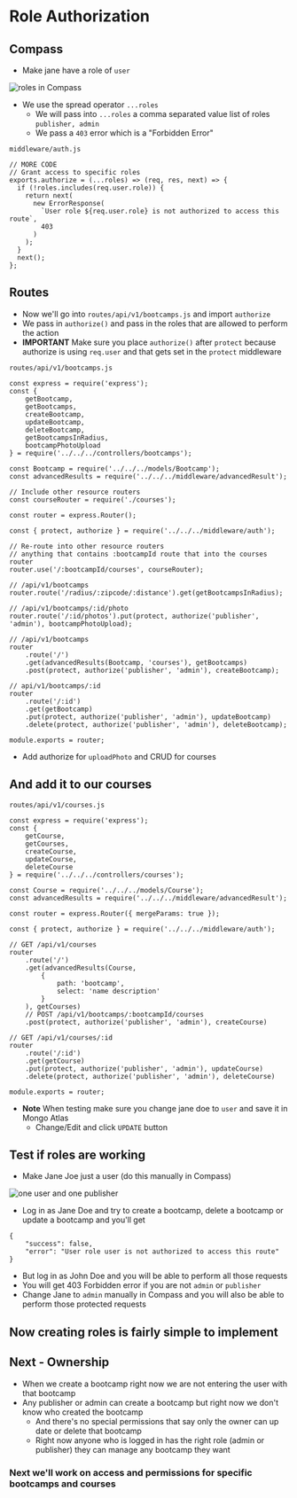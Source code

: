 # Role Authorization
## Compass
* Make jane have a role of `user`

![roles in Compass](https://i.imgur.com/UEAGrGp.png)

* We use the spread operator `...roles`
    - We will pass into `...roles` a comma separated value list of roles `publisher, admin`
    - We pass a `403` error which is a "Forbidden Error"

`middleware/auth.js`

```
// MORE CODE
// Grant access to specific roles
exports.authorize = (...roles) => (req, res, next) => {
  if (!roles.includes(req.user.role)) {
    return next(
      new ErrorResponse(
        `User role ${req.user.role} is not authorized to access this route`,
        403
      )
    );
  }
  next(); 
};
```

## Routes
* Now we'll go into `routes/api/v1/bootcamps.js` and import `authorize`
* We pass in `authorize()` and pass in the roles that are allowed to perform the action
* **IMPORTANT** Make sure you place `authorize()` after `protect` because authorize is using `req.user` and that gets set in the `protect` middleware

`routes/api/v1/bootcamps.js`

```
const express = require('express');
const {
    getBootcamp,
    getBootcamps,
    createBootcamp,
    updateBootcamp,
    deleteBootcamp,
    getBootcampsInRadius,
    bootcampPhotoUpload
} = require('../../../controllers/bootcamps');

const Bootcamp = require('../../../models/Bootcamp');
const advancedResults = require('../../../middleware/advancedResult');

// Include other resource routers
const courseRouter = require('./courses');

const router = express.Router();

const { protect, authorize } = require('../../../middleware/auth');

// Re-route into other resource routers
// anything that contains :bootcampId route that into the courses router
router.use('/:bootcampId/courses', courseRouter);

// /api/v1/bootcamps
router.route('/radius/:zipcode/:distance').get(getBootcampsInRadius);

// /api/v1/bootcamps/:id/photo
router.route('/:id/photos').put(protect, authorize('publisher', 'admin'), bootcampPhotoUpload);

// /api/v1/bootcamps
router
    .route('/')
    .get(advancedResults(Bootcamp, 'courses'), getBootcamps)
    .post(protect, authorize('publisher', 'admin'), createBootcamp);

// api/v1/bootcamps/:id
router
    .route('/:id')
    .get(getBootcamp)
    .put(protect, authorize('publisher', 'admin'), updateBootcamp)
    .delete(protect, authorize('publisher', 'admin'), deleteBootcamp);

module.exports = router;
```

* Add authorize for `uploadPhoto` and CRUD for courses

## And add it to our courses
`routes/api/v1/courses.js`

```
const express = require('express');
const {
    getCourse,
    getCourses,
    createCourse,
    updateCourse,
    deleteCourse
} = require('../../../controllers/courses');

const Course = require('../../../models/Course');
const advancedResults = require('../../../middleware/advancedResult');

const router = express.Router({ mergeParams: true });

const { protect, authorize } = require('../../../middleware/auth');

// GET /api/v1/courses
router
    .route('/')
    .get(advancedResults(Course,
        {
            path: 'bootcamp',
            select: 'name description'
        }
    ), getCourses)
    // POST /api/v1/bootcamps/:bootcampId/courses
    .post(protect, authorize('publisher', 'admin'), createCourse)

// GET /api/v1/courses/:id
router
    .route('/:id')
    .get(getCourse)
    .put(protect, authorize('publisher', 'admin'), updateCourse)
    .delete(protect, authorize('publisher', 'admin'), deleteCourse)

module.exports = router;
```

* **Note** When testing make sure you change jane doe to `user` and save it in Mongo Atlas
  - Change/Edit and click `UPDATE` button

## Test if roles are working
* Make Jane Joe just a user (do this manually in Compass)

![one user and one publisher](https://i.imgur.com/hkXcRmC.png)

* Log in as Jane Doe and try to create a bootcamp, delete a bootcamp or update a bootcamp and you'll get

```
{
    "success": false,
    "error": "User role user is not authorized to access this route"
}
```

* But log in as John Doe and you will be able to perform all those requests
* You will get 403 Forbidden error if you are not `admin` or `publisher`
* Change Jane to `admin` manually in Compass and you will also be able to perform those protected requests

## Now creating roles is fairly simple to implement

## Next - Ownership
* When we create a bootcamp right now we are not entering the user with that bootcamp
* Any publisher or admin can create a bootcamp but right now we don't know who created the bootcamp
    - And there's no special permissions that say only the owner can up date or delete that bootcamp
    - Right now anyone who is logged in has the right role (admin or publisher) they can manage any bootcamp they want

### Next we'll work on access and permissions for specific bootcamps and courses 
